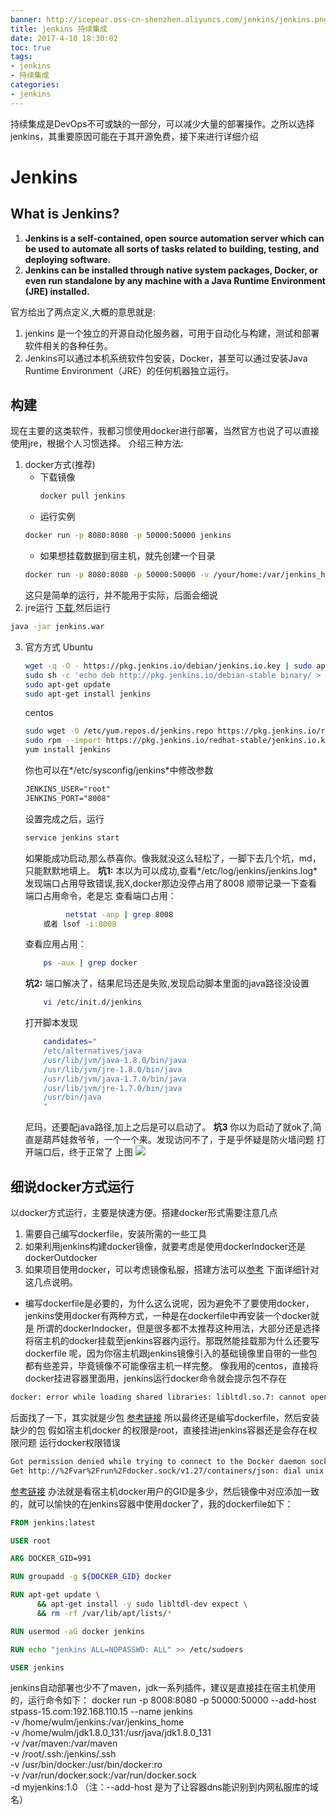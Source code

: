 ```yaml
---
banner: http://icepear.oss-cn-shenzhen.aliyuncs.com/jenkins/jenkins.png
title: jenkins 持续集成 
date: 2017-4-10 18:30:02
toc: true
tags: 
- jenkins
- 持续集成
categories:
- jenkins
---
```

持续集成是DevOps不可或缺的一部分，可以减少大量的部署操作。之所以选择jenkins，其重要原因可能在于其开源免费，接下来进行详细介绍
<!--more-->
# Jenkins
## What is Jenkins?
1. **Jenkins is a self-contained, open source automation server which can be used to automate all sorts of tasks related to building, testing, and deploying software.**
2. **Jenkins can be installed through native system packages, Docker, or even run standalone by any machine with a Java Runtime Environment (JRE) installed.**

官方给出了两点定义,大概的意思就是:

1. jenkins 是一个独立的开源自动化服务器，可用于自动化与构建，测试和部署软件相关的各种任务。
2. Jenkins可以通过本机系统软件包安装，Docker，甚至可以通过安装Java Runtime Environment（JRE）的任何机器独立运行。

## 构建
现在主要的这类软件，我都习惯使用docker进行部署，当然官方也说了可以直接使用jre，根据个人习惯选择。
介绍三种方法:
1. docker方式(推荐)
    - 下载镜像
        ```bash
        docker pull jenkins
        ```
    - 运行实例
    ```bash
    docker run -p 8080:8080 -p 50000:50000 jenkins
    ```
    - 如果想挂载数据到宿主机，就先创建一个目录
    ```bash
    docker run -p 8080:8080 -p 50000:50000 -v /your/home:/var/jenkins_home jenkins
    ```
    这只是简单的运行，并不能用于实际，后面会细说
2. jre运行
[下载](https://jenkins.io/download/),然后运行
```bash
java -jar jenkins.war
```
3. 官方方式
    Ubuntu
    ```bash
    wget -q -O - https://pkg.jenkins.io/debian/jenkins.io.key | sudo apt-key add -
    sudo sh -c 'echo deb http://pkg.jenkins.io/debian-stable binary/ > /etc/apt/sources.list.d/jenkins.list'
    sudo apt-get update
    sudo apt-get install jenkins
    ```
    centos
    ```bash
    sudo wget -O /etc/yum.repos.d/jenkins.repo https://pkg.jenkins.io/redhat-stable/jenkins.repo
    sudo rpm --import https://pkg.jenkins.io/redhat-stable/jenkins.io.key
    yum install jenkins
    ```
    你也可以在*/etc/sysconfig/jenkins*中修改参数
    ```xml
    JENKINS_USER="root"
    JENKINS_PORT="8008"
    ```
    设置完成之后，运行
    ```bash
    service jenkins start
    ```
    如果能成功启动,那么恭喜你。像我就没这么轻松了，一脚下去几个坑，md，只能默默地填上。
    **坑1:** 本以为可以成功,查看*/etc/log/jenkins/jenkins.log*发现端口占用导致错误,我X,docker那边没停占用了8008
    顺带记录一下查看端口占用命令，老是忘
    查看端口占用：
    ```bash
             netstat -anp | grep 8008 
        或者 lsof -i:8008
    ```
    查看应用占用：
    ```bash
        ps -aux | grep docker
    ```
    **坑2:** 端口解决了，结果尼玛还是失败,发现启动脚本里面的java路径没设置
    ```bash
        vi /etc/init.d/jenkins
    ```
    打开脚本发现
    ```bash
        candidates="
        /etc/alternatives/java
        /usr/lib/jvm/java-1.8.0/bin/java
        /usr/lib/jvm/jre-1.8.0/bin/java
        /usr/lib/jvm/java-1.7.0/bin/java
        /usr/lib/jvm/jre-1.7.0/bin/java
        /usr/bin/java
        "
    ```
    尼玛，还要配java路径,加上之后是可以启动了。
    **坑3** 你以为启动了就ok了,简直是葫芦娃救爷爷，一个一个来。发现访问不了，于是乎怀疑是防火墙问题
    打开端口后，终于正常了
    上图
    ![](http://icepear.oss-cn-shenzhen.aliyuncs.com/jenkins/jenkins-start.png)
## 细说docker方式运行
以docker方式运行，主要是快速方便。搭建docker形式需要注意几点
1. 需要自己编写dockerfile，安装所需的一些工具
2. 如果利用jenkins构建docker镜像，就要考虑是使用dockerIndocker还是dockerOutdocker
3. 如果项目使用docker，可以考虑镜像私服，搭建方法可以[参考](http://www.icepear.cn/2017/04/11/other/docker-registry/)
下面详细针对这几点说明。
- 编写dockerfile是必要的，为什么这么说呢，因为避免不了要使用docker，jenkins使用docker有两种方式，一种是在dockerfile中再安装一个docker就是
所谓的dockerIndocker，但是很多都不太推荐这种用法，大部分还是选择将宿主机的docker挂载至jenkins容器内运行。那既然能挂载那为什么还要写dockerfile
呢，因为你宿主机跟jenkins镜像引入的基础镜像里自带的一些包都有些差异，毕竟镜像不可能像宿主机一样完整。
像我用的centos，直接将docker挂进容器里面用，jenkins运行docker命令就会提示包不存在
```bash
docker: error while loading shared libraries: libltdl.so.7: cannot open shared object file: No such file or directory
```
后面找了一下，其实就是少包
[参考链接](https://stackoverflow.com/questions/45121945/jenkins-in-docker-container-run-docker-pipeline)
所以最终还是编写dockerfile，然后安装缺少的包
假如宿主机docker 的权限是root，直接挂进jenkins容器还是会存在权限问题
运行docker权限错误
```bash
Got permission denied while trying to connect to the Docker daemon socket at unix:///var/run/docker.sock:
Get http://%2Fvar%2Frun%2Fdocker.sock/v1.27/containers/json: dial unix /var/run/docker.sock: connect: permission denied
```
[参考链接](https://stackoverflow.com/questions/42164653/docker-in-docker-permissions-error)
办法就是看宿主机docker用户的GID是多少，然后镜像中对应添加一致的，就可以愉快的在jenkins容器中使用docker了，我的dockerfile如下：
```Dockerfile
FROM jenkins:latest

USER root

ARG DOCKER_GID=991

RUN groupadd -g ${DOCKER_GID} docker

RUN apt-get update \
      && apt-get install -y sudo libltdl-dev expect \
      && rm -rf /var/lib/apt/lists/*

RUN usermod -aG docker jenkins

RUN echo "jenkins ALL=NOPASSWD: ALL" >> /etc/sudoers

USER jenkins

```
jenkins自动部署也少不了maven，jdk一系列插件，建议是直接挂在宿主机使用的，运行命令如下：
docker run -p 8008:8080 -p 50000:50000 --add-host stpass-15.com:192.168.110.15 --name jenkins \
    -v /home/wulm/jenkins:/var/jenkins_home \
    -v /home/wulm/jdk1.8.0_131:/usr/java/jdk1.8.0_131 \
    -v /var/maven:/var/maven \
    -v /root/.ssh:/jenkins/.ssh \
    -v /usr/bin/docker:/usr/bin/docker:ro \
    -v /var/run/docker.sock:/var/run/docker.sock \
 -d myjenkins:1.0
（注：--add-host 是为了让容器dns能识别到内网私服库的域名）
